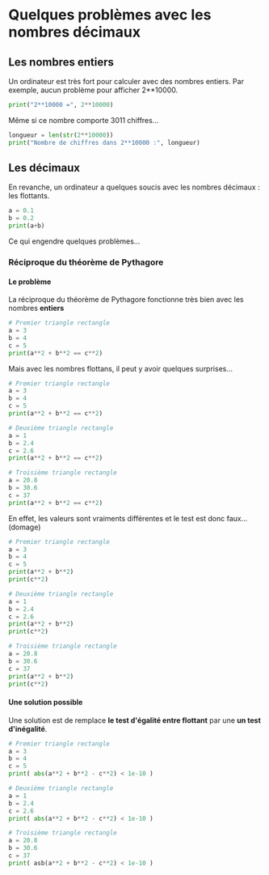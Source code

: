 # Quelques problèmes avec les nombres décimaux


## Les nombres entiers

Un ordinateur est très fort pour calculer avec des nombres entiers.
Par exemple, aucun problème pour afficher 2**10000.

```python runnable
print("2**10000 =", 2**10000)
```

Même si ce nombre comporte 3011 chiffres…

```python runnable
longueur = len(str(2**10000))
print("Nombre de chiffres dans 2**10000 :", longueur)
```


## Les décimaux

En revanche, un ordinateur a quelques soucis avec les nombres décimaux : les flottants.

```python runnable
a = 0.1
b = 0.2
print(a+b)
```

Ce qui engendre quelques problèmes…

### Réciproque du théorème de Pythagore


#### Le problème

La réciproque du théorème de Pythagore fonctionne très bien avec les nombres **entiers**

```python runnable
# Premier triangle rectangle
a = 3
b = 4
c = 5
print(a**2 + b**2 == c**2)
```

Mais avec les nombres flottans, il peut y avoir quelques surprises…

```python runnable
# Premier triangle rectangle
a = 3
b = 4
c = 5
print(a**2 + b**2 == c**2)

# Deuxième triangle rectangle
a = 1
b = 2.4
c = 2.6
print(a**2 + b**2 == c**2)

# Troisième triangle rectangle
a = 20.8
b = 30.6
c = 37
print(a**2 + b**2 == c**2)
```

En effet, les valeurs sont vraiments différentes et le test est donc faux… (domage)

```python runnable
# Premier triangle rectangle
a = 3
b = 4
c = 5
print(a**2 + b**2)
print(c**2)

# Deuxième triangle rectangle
a = 1
b = 2.4
c = 2.6
print(a**2 + b**2)
print(c**2)

# Troisième triangle rectangle
a = 20.8
b = 30.6
c = 37
print(a**2 + b**2)
print(c**2)

```

#### Une solution possible

Une solution est de remplace **le test d'égalité entre flottant** par une **un test d'inégalité**.


```python runnable
# Premier triangle rectangle
a = 3
b = 4
c = 5
print( abs(a**2 + b**2 - c**2) < 1e-10 )

# Deuxième triangle rectangle
a = 1
b = 2.4
c = 2.6
print( abs(a**2 + b**2 - c**2) < 1e-10 )

# Troisième triangle rectangle
a = 20.8
b = 30.6
c = 37
print( asb(a**2 + b**2 - c**2) < 1e-10 )
